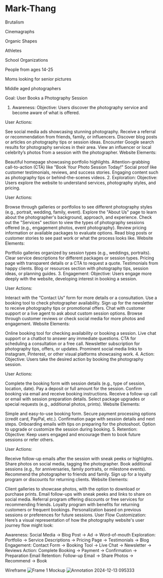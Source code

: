 # Mark-Thang
Brutalism 

Cinemagraphs

Organic Shapes   

Athletes 

School Organizations 

People from ages 14-25

Moms looking for senior pictures 

Middle aged photographers 

Goal: User Books a Photography Session

1. Awareness:
Objective: Users discover the photography service and become aware of what is offered.

User Actions:

See social media ads showcasing stunning photography.
Receive a referral or recommendation from friends, family, or influencers.
Discover blog posts or articles on photography tips or session ideas.
Encounter Google search results for photography services in their area.
View an influencer or local celebrity’s photos from a session with the photographer.
Website Elements:

Beautiful homepage showcasing portfolio highlights.
Attention-grabbing call-to-action (CTA) like "Book Your Photo Session Today!"
Social proof like customer testimonials, reviews, and success stories.
Engaging content such as photography tips or behind-the-scenes videos.
2. Exploration:
Objective: Users explore the website to understand services, photography styles, and pricing.

User Actions:

Browse through galleries or portfolios to see different photography styles (e.g., portrait, wedding, family, event).
Explore the "About Us" page to learn about the photographer's background, approach, and experience.
Check out the "Services" section to view the types of photography sessions offered (e.g., engagement photos, event photography).
Review pricing information or available packages to evaluate options.
Read blog posts or customer stories to see past work or what the process looks like.
Website Elements:

Portfolio galleries organized by session types (e.g., weddings, portraits).
Clear service descriptions for different packages or session types.
Pricing page with transparent details or a CTA to request a quote.
Testimonials from happy clients.
Blog or resources section with photography tips, session ideas, or planning guides.
3. Engagement:
Objective: Users engage more deeply with the website, developing interest in booking a session.

User Actions:

Interact with the “Contact Us” form for more details or a consultation.
Use a booking tool to check photographer availability.
Sign up for the newsletter to receive photography tips or promotional offers.
Chat with customer support or a live agent to ask about custom session options.
Browse through customer reviews or check social media for more photos and engagement.
Website Elements:

Online booking tool for checking availability or booking a session.
Live chat support or a chatbot to answer any immediate questions.
CTA for scheduling a consultation or a free call.
Newsletter subscription for photography tips, offers, or updates.
Prominent social media links to Instagram, Pinterest, or other visual platforms showcasing work.
4. Action:
Objective: Users take the desired action by booking the photography session.

User Actions:

Complete the booking form with session details (e.g., type of session, location, date).
Pay a deposit or full amount for the session.
Confirm booking via email and receive booking instructions.
Receive a follow-up call or email with session preparation details.
Select package upgrades or special requests (e.g., additional photos, prints).
Website Elements:

Simple and easy-to-use booking form.
Secure payment processing options (credit card, PayPal, etc.).
Confirmation page with session details and next steps.
Onboarding emails with tips on preparing for the photoshoot.
Option to upgrade or customize the session during booking.
5. Retention:
Objective: Keep users engaged and encourage them to book future sessions or refer others.

User Actions:

Receive follow-up emails after the session with sneak peeks or highlights.
Share photos on social media, tagging the photographer.
Book additional sessions (e.g., for anniversaries, family portraits, or milestone events).
Recommend the photographer to friends and family.
Sign up for a loyalty program or discounts for returning clients.
Website Elements:

Client galleries to showcase photos, with the option to download or purchase prints.
Email follow-ups with sneak peeks and links to share on social media.
Referral program offering discounts or free services for recommending friends.
Loyalty program with benefits for returning customers or frequent bookings.
Personalization based on previous sessions or preferences for future sessions.
User Flow Customization:
Here’s a visual representation of how the photography website's user journey flow might look:

Awareness: Social Media → Blog Post → Ad → Word-of-mouth
Exploration: Portfolio → Service Descriptions → Pricing Page → Testimonials → Blog
Engagement: Contact Form → Booking Tool → Live Chat → Newsletter → Reviews
Action: Complete Booking → Payment → Confirmation → Preparation Email
Retention: Follow-up Email → Share Photos → Recommend → Book 

Wireframe
![Frame 1](https://github.com/user-attachments/assets/1f8db0a4-f5f0-4752-b06b-5a0c7743c306)
Mockup
![Annotation 2024-12-13 095333](https://github.com/user-attachments/assets/37ae37c0-2939-4baf-a1da-0432e968ac7d)
